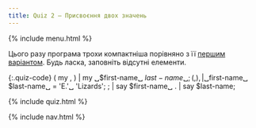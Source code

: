 ```yaml
---
title: Quiz 2 — Присвоєння двох значень
---
```


{% include menu.html %}

Цього разу програма трохи компактніша порівняно з її [першим варіантом](../quiz1). Будь ласка, заповніть відсутні елементи.

{:.quiz-code}
( my , ) | my ␣$first-name␣ $last-name␣;
( , ) , | ␣$first-name␣ $last-name␣ = &apos;E.&apos;␣ &apos;Lizards&apos;;
; | say $first-name␣
. | say $last-name;

{% include quiz.html %}

{% include nav.html %}